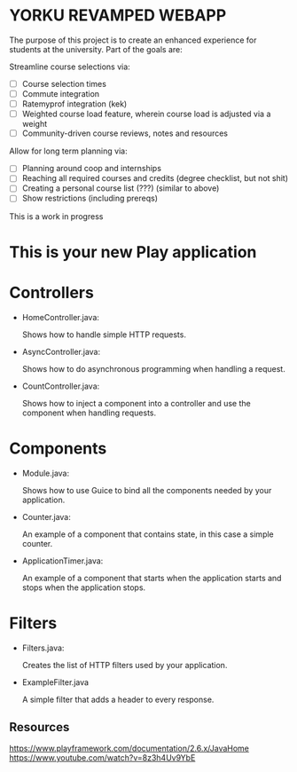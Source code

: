 YORKU REVAMPED WEBAPP
=====================

The purpose of this project is to create an enhanced experience for students at the university.
Part of the goals are:

Streamline course selections via:

-[ ] Course selection times
-[ ] Commute integration
-[ ] Ratemyprof integration (kek)
-[ ] Weighted course load feature, wherein course load is adjusted via  a weight
-[ ] Community-driven course reviews, notes and resources

Allow for long term planning via:

-[ ] Planning around coop and internships
-[ ] Reaching all required courses and credits (degree checklist, but not shit)
-[ ] Creating a personal course list (???) (similar to above)
-[ ] Show restrictions (including prereqs)

This is a work in progress



This is your new Play application
=================================

Controllers
===========

- HomeController.java:

  Shows how to handle simple HTTP requests.

- AsyncController.java:

  Shows how to do asynchronous programming when handling a request.

- CountController.java:

  Shows how to inject a component into a controller and use the component when
  handling requests.

Components
==========

- Module.java:

  Shows how to use Guice to bind all the components needed by your application.

- Counter.java:

  An example of a component that contains state, in this case a simple counter.

- ApplicationTimer.java:

  An example of a component that starts when the application starts and stops
  when the application stops.

Filters
=======

- Filters.java:

  Creates the list of HTTP filters used by your application.

- ExampleFilter.java

  A simple filter that adds a header to every response.


## Resources
https://www.playframework.com/documentation/2.6.x/JavaHome
https://www.youtube.com/watch?v=8z3h4Uv9YbE